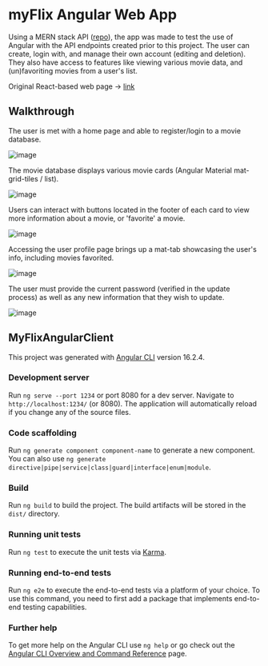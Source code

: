 # myFlix Angular Web App

Using a MERN stack API ([repo](https://github.com/MattGaughan2022/nodeMovieAPI)), the app was made to test the use of Angular with the API endpoints created prior to this project. The user can create, login with, and manage their own account (editing and deletion). They also have access to features like viewing various movie data, and (un)favoriting movies from a user's list.

Original React-based web page -> [link](https://mattg-moviesreact.netlify.app/login)

## Walkthrough

The user is met with a home page and able to register/login to a movie database.

![image](https://github.com/MattGaughan2022/myFlix-Angular-client/assets/80429635/deb1afdb-fe0e-4f0c-b786-1783270ef80e)

The movie database displays various movie cards (Angular Material mat-grid-tiles / list).

![image](https://github.com/MattGaughan2022/myFlix-Angular-client/assets/80429635/9a2ec475-4e62-40f0-9013-1c656d7f429b)

Users can interact with buttons located in the footer of each card to view more information about a movie, or 'favorite' a movie.

![image](https://github.com/MattGaughan2022/myFlix-Angular-client/assets/80429635/4c30f69b-cf0c-437d-a6c1-0c8bd13d1ade)

Accessing the user profile page brings up a mat-tab showcasing the user's info, including movies favorited. 

![image](https://github.com/MattGaughan2022/myFlix-Angular-client/assets/80429635/c6fa92ae-a713-47b7-b13f-c9f6e2eb2b98)

The user must provide the current password (verified in the update process) as well as any new information that they wish to update.  

![image](https://github.com/MattGaughan2022/myFlix-Angular-client/assets/80429635/17eff7fd-a0a1-42c5-93ef-e361becf7648)

## MyFlixAngularClient

This project was generated with [Angular CLI](https://github.com/angular/angular-cli) version 16.2.4.

### Development server

Run `ng serve --port 1234` or port 8080 for a dev server. Navigate to `http://localhost:1234/` (or 8080). The application will automatically reload if you change any of the source files.

### Code scaffolding

Run `ng generate component component-name` to generate a new component. You can also use `ng generate directive|pipe|service|class|guard|interface|enum|module`.

### Build

Run `ng build` to build the project. The build artifacts will be stored in the `dist/` directory.

### Running unit tests

Run `ng test` to execute the unit tests via [Karma](https://karma-runner.github.io).

### Running end-to-end tests

Run `ng e2e` to execute the end-to-end tests via a platform of your choice. To use this command, you need to first add a package that implements end-to-end testing capabilities.

### Further help

To get more help on the Angular CLI use `ng help` or go check out the [Angular CLI Overview and Command Reference](https://angular.io/cli) page.
